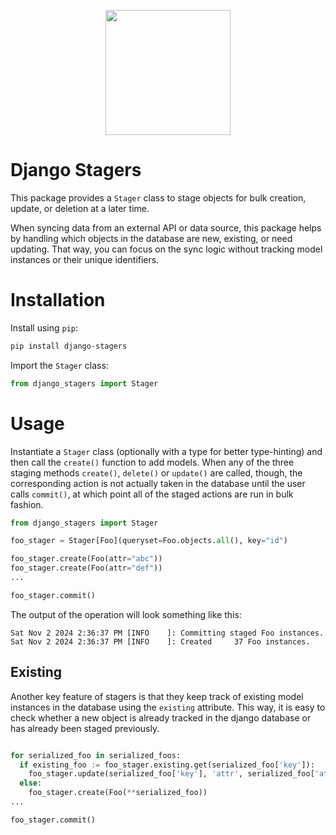 <p align="center">
  <img width="200px" src="https://github.com/user-attachments/assets/6bc2f8f8-05b8-4463-9a24-2e352f5f65cb" />
</p>

# Django Stagers
This package provides a `Stager` class to stage objects for bulk creation, update, or deletion at a later time.

When syncing data from an external API or data source, this package helps by handling which objects in the database are new, existing, or need updating. That way, you can focus on the sync logic without tracking model instances or their unique identifiers.

# Installation

Install using `pip`:
```bash
pip install django-stagers
```

Import the `Stager` class:
```python
from django_stagers import Stager
```

# Usage
Instantiate a `Stager` class (optionally with a type for better type-hinting) and then call the `create()` function to add models. When any of the three staging methods `create()`, `delete()` or `update()` are called, though, the corresponding action is not actually taken in the database until the user calls `commit()`, at which point all of the staged actions are run in bulk fashion.

```python
from django_stagers import Stager

foo_stager = Stager[Foo](queryset=Foo.objects.all(), key="id")

foo_stager.create(Foo(attr="abc"))
foo_stager.create(Foo(attr="def"))
...

foo_stager.commit()
```

The output of the operation will look something like this:
```
Sat Nov 2 2024 2:36:37 PM [INFO    ]: Committing staged Foo instances.
Sat Nov 2 2024 2:36:37 PM [INFO    ]: Created     37 Foo instances.
```

## Existing
Another key feature of stagers is that they keep track of existing model instances in the database using the `existing` attribute. This way, it is easy to check whether a new object is already tracked in the django database or has already been staged previously. 

```python

for serialized_foo in serialized_foos:
  if existing_foo := foo_stager.existing.get(serialized_foo['key']):
    foo_stager.update(serialized_foo['key'], 'attr', serialized_foo['attr'])
  else:
    foo_stager.create(Foo(**serialized_foo))
...

foo_stager.commit()
```
